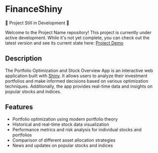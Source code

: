 # FinanceShiny

🚧 Project Still in Development 🚧

Welcome to the Project Name repository! This project is currently under active development. While it's not yet complete, you can check out the latest version and see its current state here: [Project Demo](https://yw93hx-midou-seddik.shinyapps.io/FinanceShiny/)

## Description

The Portfolio Optimization and Stock Overview App is an interactive web application built with [Shiny](https://shiny.rstudio.com/). It allows users to analyze their investment portfolios and make informed decisions based on various optimization techniques. Additionally, the app provides real-time data and insights on popular stocks and indices.

## Features

-   Portfolio optimization using modern portfolio theory
-   Historical and real-time stock data visualization
-   Performance metrics and risk analysis for individual stocks and portfolios
-   Comparison of different asset allocation strategies
-   News and updates on popular stocks and indices
